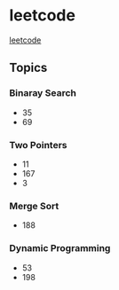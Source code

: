 # leetcode
[leetcode](https://leetcode.com/problemset/all)

## Topics

### Binaray Search
* 35
* 69

### Two Pointers
* 11
* 167
* 3

### Merge Sort
* 188

### Dynamic Programming
* 53
* 198

